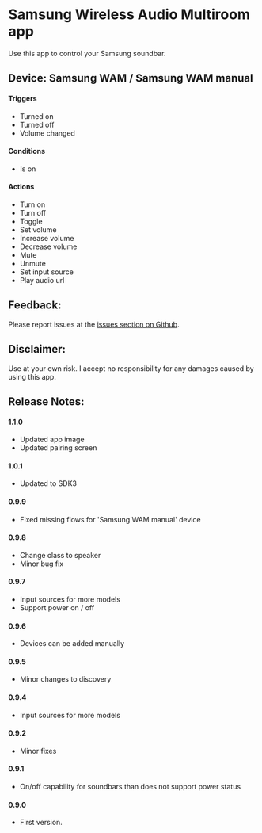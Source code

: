 # Samsung Wireless Audio Multiroom app

Use this app to control your Samsung soundbar.

## Device: Samsung WAM / Samsung WAM manual

#### Triggers

- Turned on
- Turned off
- Volume changed

#### Conditions

- Is on

#### Actions

- Turn on
- Turn off
- Toggle
- Set volume
- Increase volume
- Decrease volume
- Mute
- Unmute
- Set input source
- Play audio url

## Feedback:

Please report issues at the [issues section on Github](https://github.com/balmli/com.samsung.wam/issues).

## Disclaimer:

Use at your own risk. I accept no responsibility for any damages caused by using this app.

## Release Notes:

#### 1.1.0

- Updated app image
- Updated pairing screen

#### 1.0.1

- Updated to SDK3

#### 0.9.9

- Fixed missing flows for 'Samsung WAM manual' device

#### 0.9.8

- Change class to speaker
- Minor bug fix

#### 0.9.7

- Input sources for more models
- Support power on / off

#### 0.9.6

- Devices can be added manually

#### 0.9.5

- Minor changes to discovery

#### 0.9.4

- Input sources for more models

#### 0.9.2

- Minor fixes

#### 0.9.1

- On/off capability for soundbars than does not support power status

#### 0.9.0

- First version.
